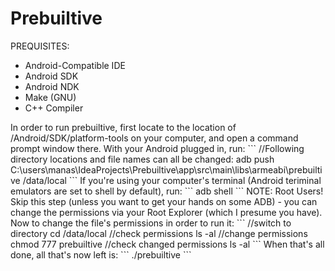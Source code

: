 # Prebuiltive

PREQUISITES:
<ul>
<li>Android-Compatible IDE</li>
<li>Android SDK</li>
<li>Android NDK</li>
<li>Make (GNU)</li>
<li>C++ Compiler</li>
</ul>
In order to run prebuiltive, first locate to the location of /Android/SDK/platform-tools on your computer, and open a command prompt window there. With your Android plugged in, run:
```
//Following directory locations and file names can all be changed:
adb push C:\users\manas\IdeaProjects\Prebuiltive\app\src\main\libs\armeabi\prebuiltive /data/local
```
If you're using your computer's terminal (Android teriminal emulators are set to shell by default), run:
```
adb shell
```
NOTE: Root Users! Skip this step (unless you want to get your hands on some ADB) - you can change the permissions via your Root Explorer (which I presume you have).
</br>
Now to change the file's permissions in order to run it:
```
//switch to directory
cd /data/local
//check permissions
ls -al
//change permissions
chmod 777 prebuiltive
//check changed permissions
ls -al
```
When that's all done, all that's now left is:
```
./prebuiltive
```

